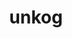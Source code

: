 ---
title: unkog
parent: Words
last_modified_date: 2021-11-10

see_also:
  - kog
transcriptions:
  - ʌŋˈkɔg
translations:
  - "to forget"
etymology:
  "`un-` + [kog](kog)"
examples:
  - bzo: "I **unkogged** tu akt so."
    eng: "I **forgot** to do it."
---
